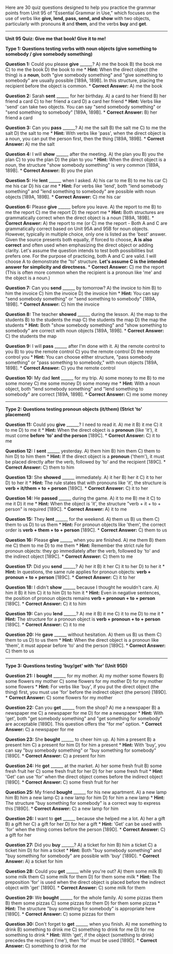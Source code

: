 Here are 30 quiz questions designed to help you practice the grammar points from Unit 95 of "Essential Grammar in Use," which focuses on the use of verbs like **give, lend, pass, send, and show** with two objects, particularly with pronouns **it** and **them**, and the verbs **buy** and **get**.

---

**Unit 95 Quiz: Give me that book! Give it to me!**

**Type 1: Questions testing verbs with noun objects (give something to somebody / give somebody something)**

**Question 1:** Could you please **give** ______?
A) me the book
B) the book me
C) to me the book
D) the book to me
    *   **Hint:** When the direct object (the thing) is a **noun**, both "give somebody something" and "give something to somebody" are usually possible [189A, 189B]. In this structure, placing the recipient before the object is common.
    *   **Correct Answer:** A) me the book

**Question 2:** Sarah **sent** ______ for her birthday.
A) a card to her friend
B) her friend a card
C) to her friend a card
D) a card her friend
    *   **Hint:** Verbs like 'send' can take two objects. You can say "send somebody something" or "send something to somebody" [189A, 189B].
    *   **Correct Answer:** B) her friend a card

**Question 3:** Can you **pass** ______?
A) me the salt
B) the salt me
C) to me the salt
D) the salt to me
    *   **Hint:** With verbs like 'pass', when the direct object is a noun, you can put the person first, then the thing [189A, 189B].
    *   **Correct Answer:** A) me the salt

**Question 4:** I will **show** ______ after the meeting.
A) the plan you
B) you the plan
C) to you the plan
D) the plan to you
    *   **Hint:** When the direct object is a noun, the structure "show somebody something" is very common [189A, 189B].
    *   **Correct Answer:** B) you the plan

**Question 5:** He **lent** ______ when I asked.
A) his car to me
B) to me his car
C) me his car
D) his car me
    *   **Hint:** For verbs like 'lend', both "lend somebody something" and "lend something to somebody" are possible with noun objects [189A, 189B].
    *   **Correct Answer:** C) me his car

**Question 6:** Please **give** ______ before you leave.
A) the report to me
B) to me the report
C) me the report
D) the report me
    *   **Hint:** Both structures are grammatically correct when the direct object is a noun [189A, 189B].
    *   **Correct Answer:** A) the report to me (or C) me the report - Both A and C are grammatically correct based on Unit 95A and 95B for noun objects. However, typically in multiple choice, only one is listed as the 'best' answer. Given the source presents both equally, if forced to choose, **A is also correct** and often used when emphasizing the direct object or adding clarity. Let's assume the question intends to test both possibilities but prefers one. For the purpose of practicing, both A and C are valid. I will choose A to demonstrate the "to" structure. **Let's assume C is the intended answer for simplicity and directness.**
    *   **Correct Answer:** C) me the report (This is often more common when the recipient is a pronoun like 'me' and the object is a noun.)

**Question 7:** Can you **send** ______ by tomorrow?
A) the invoice to him
B) to him the invoice
C) him the invoice
D) the invoice him
    *   **Hint:** You can say "send somebody something" or "send something to somebody" [189A, 189B].
    *   **Correct Answer:** C) him the invoice

**Question 8:** The teacher **showed** ______ during the lesson.
A) the map to the students
B) to the students the map
C) the students the map
D) the map the students
    *   **Hint:** Both "show somebody something" and "show something to somebody" are correct with noun objects [189A, 189B].
    *   **Correct Answer:** C) the students the map

**Question 9:** I will **pass** ______ after I'm done with it.
A) the remote control to you
B) to you the remote control
C) you the remote control
D) the remote control you
    *   **Hint:** You can choose either structure, "pass somebody something" or "pass something to somebody," with noun objects [189A, 189B].
    *   **Correct Answer:** C) you the remote control

**Question 10:** My dad **lent** ______ for my trip.
A) some money to me
B) to me some money
C) me some money
D) some money me
    *   **Hint:** With a noun object, both "lend somebody something" and "lend something to somebody" are correct [189A, 189B].
    *   **Correct Answer:** C) me some money

---

**Type 2: Questions testing pronoun objects (it/them) (Strict 'to' placement)**

**Question 11:** Could you **give** ______? I need to read it.
A) me it
B) it me
C) it to me
D) to me it
    *   **Hint:** When the direct object is a **pronoun** (like 'it'), it must come **before 'to' and the person** [189C].
    *   **Correct Answer:** C) it to me

**Question 12:** I **sent** ______ yesterday.
A) them him
B) him them
C) them to him
D) to him them
    *   **Hint:** If the direct object is a **pronoun** ('them'), it must be placed directly after the verb, followed by 'to' and the recipient [189C].
    *   **Correct Answer:** C) them to him

**Question 13:** She **showed** ______ immediately.
A) it her
B) her it
C) it to her
D) to her it
    *   **Hint:** The rule states that with pronouns like 'it', the structure is **verb + it/them + to + person** [189C].
    *   **Correct Answer:** C) it to her

**Question 14:** He **passed** ______ during the game.
A) it to me
B) me it
C) to me it
D) it me
    *   **Hint:** When the object is 'it', the structure "verb + it + to + person" is required [189C].
    *   **Correct Answer:** A) it to me

**Question 15:** They **lent** ______ for the weekend.
A) them us
B) us them
C) them to us
D) to us them
    *   **Hint:** For pronoun objects like 'them', the correct order is **verb + them + to + person** [189C].
    *   **Correct Answer:** C) them to us

**Question 16:** Please **give** ______ when you are finished.
A) me them
B) them me
C) them to me
D) to me them
    *   **Hint:** Remember the strict rule for pronoun objects: they go immediately after the verb, followed by 'to' and the indirect object [189C].
    *   **Correct Answer:** C) them to me

**Question 17:** Did you **send** ______?
A) her it
B) it her
C) it to her
D) to her it
    *   **Hint:** In questions, the same rule applies for pronoun objects: **verb + pronoun + to + person** [189C].
    *   **Correct Answer:** C) it to her

**Question 18:** I didn't **show** ______ because I thought he wouldn't care.
A) him it
B) it him
C) it to him
D) to him it
    *   **Hint:** Even in negative sentences, the position of pronoun objects remains **verb + pronoun + to + person** [189C].
    *   **Correct Answer:** C) it to him

**Question 19:** Can you **lend** ______?
A) me it
B) it me
C) it to me
D) to me it
    *   **Hint:** The structure for a pronoun object is **verb + pronoun + to + person** [189C].
    *   **Correct Answer:** C) it to me

**Question 20:** He **gave** ______ without hesitation.
A) them us
B) us them
C) them to us
D) to us them
    *   **Hint:** When the direct object is a pronoun like 'them', it must appear before 'to' and the person [189C].
    *   **Correct Answer:** C) them to us

---

**Type 3: Questions testing 'buy/get' with 'for' (Unit 95D)**

**Question 21:** I **bought** ______ for my mother.
A) my mother some flowers
B) some flowers my mother
C) some flowers for my mother
D) for my mother some flowers
    *   **Hint:** For verbs like 'buy', if you put the direct object (the thing) first, you must use 'for' before the indirect object (the person) [189D].
    *   **Correct Answer:** C) some flowers for my mother

**Question 22:** Can you **get** ______ from the shop?
A) me a newspaper
B) a newspaper me
C) a newspaper for me
D) for me a newspaper
    *   **Hint:** With 'get', both "get somebody something" and "get something for somebody" are acceptable [189D]. This question offers the "for me" option.
    *   **Correct Answer:** C) a newspaper for me

**Question 23:** She **bought** ______ to cheer him up.
A) him a present
B) a present him
C) a present for him
D) for him a present
    *   **Hint:** With 'buy', you can say "buy somebody something" or "buy something for somebody" [189D].
    *   **Correct Answer:** C) a present for him

**Question 24:** He **got** ______ at the market.
A) her some fresh fruit
B) some fresh fruit her
C) some fresh fruit for her
D) for her some fresh fruit
    *   **Hint:** 'Get' can use 'for' when the direct object comes before the indirect object [189D].
    *   **Correct Answer:** C) some fresh fruit for her

**Question 25:** My friend **bought** ______ for his new apartment.
A) a new lamp him
B) him a new lamp
C) a new lamp for him
D) for him a new lamp
    *   **Hint:** The structure "buy something for somebody" is a correct way to express this [189D].
    *   **Correct Answer:** C) a new lamp for him

**Question 26:** I want to **get** ______ because she helped me a lot.
A) her a gift
B) a gift her
C) a gift for her
D) for her a gift
    *   **Hint:** 'Get' can be used with 'for' when the thing comes before the person [189D].
    *   **Correct Answer:** C) a gift for her

**Question 27:** Did you **buy** ______?
A) a ticket for him
B) him a ticket
C) a ticket him
D) for him a ticket
    *   **Hint:** Both "buy somebody something" and "buy something for somebody" are possible with 'buy' [189D].
    *   **Correct Answer:** A) a ticket for him

**Question 28:** Could you **get** ______ while you're out?
A) them some milk
B) some milk them
C) some milk for them
D) for them some milk
    *   **Hint:** The preposition 'for' is used when the direct object is placed before the indirect object with 'get' [189D].
    *   **Correct Answer:** C) some milk for them

**Question 29:** We **bought** ______ for the whole family.
A) some pizzas them
B) them some pizzas
C) some pizzas for them
D) for them some pizzas
    *   **Hint:** The structure "buy something for somebody" is appropriate here [189D].
    *   **Correct Answer:** C) some pizzas for them

**Question 30:** Don't forget to **get** ______ when you finish.
A) me something to drink
B) something to drink me
C) something to drink for me
D) for me something to drink
    *   **Hint:** With 'get', if the object (something to drink) precedes the recipient ('me'), then 'for' must be used [189D].
    *   **Correct Answer:** C) something to drink for me